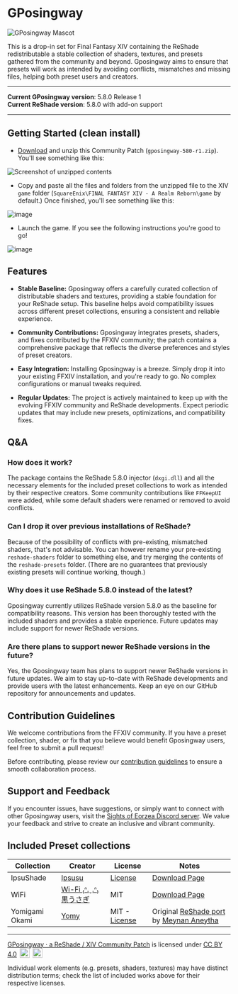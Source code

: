 # GPosingway

![GPosingway Mascot](https://github.com/gposingway/gposingway/assets/18711130/c919c030-dff2-47e8-905d-f52d098aaa45)

This is a drop-in set for Final Fantasy XIV containing the ReShade redistributable a stable collection of shaders, textures, and presets gathered from the community and beyond. Gposingway aims to ensure that presets will work as intended by avoiding conflicts, mismatches and missing files, helping both preset users and creators.

---

**Current GPosingway version**: 5.8.0 Release 1  
**Current ReShade version**: 5.8.0 with add-on support

---

## Getting Started (clean install)

- [Download](https://github.com/gposingway/gposingway/releases/download/5.8.0R1/gposingway-580-r1.zip) and unzip this Community Patch (`gposingway-580-r1.zip`). You'll see something like this:

![Screenshot of unzipped contents](https://github.com/gposingway/gposingway/assets/18711130/5fc2c3ba-7a64-4443-b048-961dd367dd91)

- Copy and paste all the files and folders from the unzipped file to the XIV `game` folder (`SquareEnix\FINAL FANTASY XIV - A Realm Reborn\game` by default.) Once finished, you'll see something like this:

![image](https://github.com/gposingway/gposingway/assets/18711130/c55110f0-deb1-446c-b869-7c7c4c639c61)

- Launch the game. If you see the following instructions you're good to go!

![image](https://github.com/gposingway/gposingway/assets/18711130/65ef0e5f-f49e-4903-9105-acd9bb9c41e9)

## Features

- **Stable Baseline:** Gposingway offers a carefully curated collection of distributable shaders and textures, providing a stable foundation for your ReShade setup. This baseline helps avoid compatibility issues across different preset collections, ensuring a consistent and reliable experience.

- **Community Contributions:** Gposingway integrates presets, shaders, and fixes contributed by the FFXIV community; the patch contains a comprehensive package that reflects the diverse preferences and styles of preset creators.

- **Easy Integration:** Installing Gposingway is a breeze. Simply drop it into your existing FFXIV installation, and you're ready to go. No complex configurations or manual tweaks required.

- **Regular Updates:** The project is actively maintained to keep up with the evolving FFXIV community and ReShade developments. Expect periodic updates that may include new presets, optimizations, and compatibility fixes.

## Q&A

### How does it work?

The package contains the ReShade 5.8.0 injector (`dxgi.dll`) and all the necessary elements for the included preset collections to work as intended by their respective creators. Some community contributions like `FFKeepUI` were added, while some default shaders were renamed or removed to avoid conflicts.

### Can I drop it over previous installations of ReShade?

Because of the possibility of conflicts with pre-existing, mismatched shaders, that's not advisable. You can however rename your pre-existing `reshade-shaders` folder to something else, and try merging the contents of the `reshade-presets` folder. (There are no guarantees that previously existing presets will continue working, though.)

### Why does it use ReShade 5.8.0 instead of the latest?

Gposingway currently utilizes ReShade version 5.8.0 as the baseline for compatibility reasons. This version has been thoroughly tested with the included shaders and provides a stable experience. Future updates may include support for newer ReShade versions.

### Are there plans to support newer ReShade versions in the future?

Yes, the Gposingway team has plans to support newer ReShade versions in future updates. We aim to stay up-to-date with ReShade developments and provide users with the latest enhancements. Keep an eye on our GitHub repository for announcements and updates.

## Contribution Guidelines

We welcome contributions from the FFXIV community. If you have a preset collection, shader, or fix that you believe would benefit Gposingway users, feel free to submit a pull request!

Before contributing, please review our [contribution guidelines](CONTRIBUTING.md) to ensure a smooth collaboration process.

## Support and Feedback

If you encounter issues, have suggestions, or simply want to connect with other Gposingway users, visit the [Sights of Eorzea Discord server](https://discord.com/servers/sights-of-eorzea-1124828911700811957). We value your feedback and strive to create an inclusive and vibrant community.

## Included Preset collections

| Collection | Creator | License | Notes |
| --- | --- | --- | --- |
| IpsuShade | [Ipsusu](https://twitter.com/ipsusu) | [License](https://github.com/ipsusu/IpsuShade/blob/master/LICENSE.md) | [Download Page](https://github.com/ipsusu/IpsuShade)  |
| WiFi | [Wi-Fi ₍ᐢ.ˬ.ᐢ₎ 黒うさぎ](https://twitter.com/wifi_photospire) | MIT | [Download Page](https://potatoworshiper.wixsite.com/jagaimo-no-sekai/wifi-presets)  |
| Yomigami Okami | [Yomy](https://twitter.com/Yomigammy) | MIT - [License](https://github.com/MeynanAneytha/YomigamiOkami-reshade-shaders/blob/main/LICENSE) | Original [ReShade port](https://github.com/MeynanAneytha/YomigamiOkami-reshade-shaders#yomigamiokami-reshade-560-port) by [Meynan Aneytha](https://twitter.com/meynan_ffxiv) |
---

[GPosingway · a ReShade / XIV Community Patch](https://github.com/gposingway/gposingway/tree/main) is licensed under [CC BY 4.0](http://creativecommons.org/licenses/by/4.0/?ref=chooser-v1) 
<img style="height:22px!important;margin-left:3px;vertical-align:text-bottom;" src="https://mirrors.creativecommons.org/presskit/icons/cc.svg?ref=chooser-v1">
<img style="height:22px!important;margin-left:3px;vertical-align:text-bottom;" src="https://mirrors.creativecommons.org/presskit/icons/by.svg?ref=chooser-v1">

Individual work elements (e.g. presets, shaders, textures) may have distinct distribution terms; check the list of included works above for their respective licenses.
